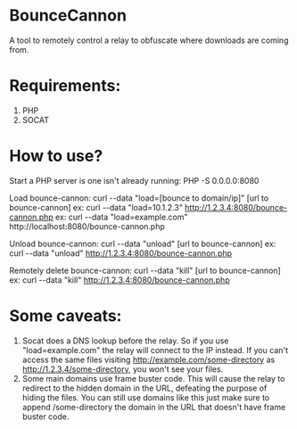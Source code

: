 # BounceCannon
A tool to remotely control a relay to obfuscate where downloads are coming from.

# Requirements:
1. PHP
2. SOCAT

# How to use?
Start a PHP server is one isn't already running:
PHP -S 0.0.0.0:8080

Load bounce-cannon:
curl --data "load=[bounce to domain/ip]" [url to bounce-cannon]
ex: curl --data "load=10.1.2.3" http://1.2.3.4:8080/bounce-cannon.php
ex: curl --data "load=example.com" http://localhost:8080/bounce-cannon.php

Unload bounce-cannon:
curl --data "unload" [url to bounce-cannon]
ex: curl --data "unload" http://1.2.3.4:8080/bounce-cannon.php

Remotely delete bounce-cannon:
curl --data "kill" [url to bounce-cannon]
ex: curl --data "kill" http://1.2.3.4:8080/bounce-cannon.php

# Some caveats:
1. Socat does a DNS lookup before the relay. So if you use "load=example.com" the relay will connect to the IP instead. If you can't access the same files visiting http://example.com/some-directory as http://1.2.3.4/some-directory, you won't see your files.
2. Some main domains use frame buster code. This will cause the relay to redirect to the hidden domain in the URL, defeating the purpose of hiding the files. You can still use domains like this just make sure to append /some-directory the domain in the URL that doesn't have frame buster code.
